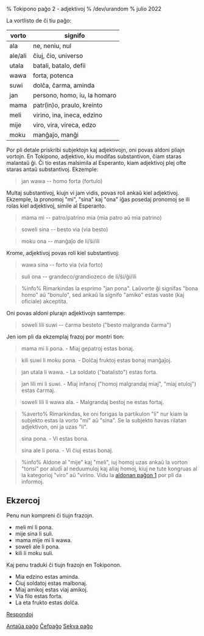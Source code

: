 % Tokipono paĝo 2 - adjektivoj% /dev/urandom% julio 2022La vortlisto de ĉi tiu paĝo:| vorto    | signifo                         ||---------|----------------------------------|| ala     | ne, neniu, nul                   || ale/ali | ĉiuj, ĉio, universo              || utala   | batali, batalo, defii            || wawa    | forta, potenca                   || suwi    | dolĉa, ĉarma, aminda             || jan     | persono, homo, iu, la homaro     || mama    | patr(in)o, praulo, kreinto       || meli    | virino, ina, ineca, edzino       || mije    | viro, vira, vireca, edzo         || moku    | manĝaĵo, manĝi                   |Por pli detale priskribi subjektojn kaj adjektivojn, oni povas aldoni pliajn vortojn.En Tokipono, adjektivo, kiu modifas substantivon, ĉiam staras malantaŭ ĝi. Ĉi tio estas malsimila al Esperanto, kiam adjektivoj plej ofte staras antaŭ substantivoj. Ekzemple:> jan wawa -- homo forta (fortulo)Multaj substantivoj, kiujn vi jam vidis, povas roli ankaŭ kiel adjektivoj.Ekzemple, la pronomoj "mi", "sina" kaj "ona" iĝas posedaj pronomoj se ili rolaskiel adjektivoj, simile al Esperanto.> mama mi -- patro/patrino mia (mia patro aŭ mia patrino)> soweli sina -- besto via (via besto)> moku ona -- manĝaĵo de li/ŝi/iliKrome, adjektivoj povas roli kiel substantivoj:> wawa sina -- forto via (via forto)> suli ona -- grandeco/grandiozeco de li/ŝi/ĝi/ili> %info%> Rimarkindas la esprimo "jan pona". Laŭvorte ĝi signifas "bona homo" aŭ> "bonulo", sed ankaŭ la signifo "amiko" estas vaste (kaj oficiale) akceptita.Oni povas aldoni plurajn adjektivojn samtempe:> soweli lili suwi -- ĉarma besteto ("besto malgranda ĉarma")Jen iom pli da ekzemplaj frazoj por montri tion:> mama mi li pona. - Miaj gepatroj estas bonaj.> kili suwi li moku pona. - Dolĉaj fruktoj estas bonaj manĝaĵoj.> jan utala li wawa. - La soldato ("batalisto") estas forta.> jan lili mi li suwi. - Miaj infanoj ("homoj malgrandaj miaj", "miaj etuloj") estas ĉarmaj.> soweli lili li wawa ala. - Malgrandaj bestoj ne estas fortaj.> %averto%> Rimarkindas, ke oni forigas la partikulon "li" nur kiam la subjekto estas> la vorto "mi" aŭ "sina". Se la subjekto havas rilatan adjektivon, oni> ja uzas "li".>> sina pona. - Vi estas bona.> > sina ale li pona. - Vi ĉiuj estas bonaj.>> %info%> Aldone al "mije" kaj "meli", iuj homoj uzas ankaŭ la vorton "tonsi" por aludi> al neduumuloj kaj aliaj homoj, kiuj ne tute kongruas al la kategorioj "viro"> aŭ "virino. Vidu la [aldonan paĝon 1](eo_x1.html) por pli da informoj.## EkzercojPenu nun kompreni ĉi tiujn frazojn.* meli mi li pona.* mije sina li suli.* mama mije mi li wawa.* soweli ale li pona.* kili li moku suli.Kaj penu traduki ĉi tiujn frazojn en Tokiponon.* Mia edzino estas aminda.* Ĉiuj soldatoj estas malbonaj.* Miaj amikoj estas viaj amikoj.* Via filo estas forta.* La eta frukto estas dolĉa.[Respondoj](eo_answers.html#p2)[Antaŭa paĝo](eo_1.html) [Ĉefpaĝo](eo_index.html) [Sekva paĝo](eo_3.html)